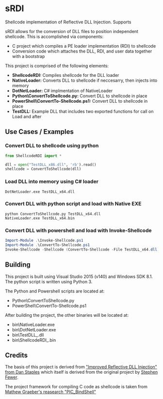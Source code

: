# sRDI
Shellcode implementation of Reflective DLL Injection. Supports 

sRDI allows for the conversion of DLL files to position independent shellcode. This is accomplished via components:
- C project which compiles a PE loader implementation (RDI) to shellcode
- Conversion code which attaches the DLL, RDI, and user data together with a bootstrap

This project is comprised of the following elements:
- **ShellcodeRDI:** Compiles shellcode for the DLL loader
- **NativeLoader:** Converts DLL to shellcode if neccesarry, then injects into memory
- **DotNetLoader:** C# implmentation of NativeLoader
- **Python\ConvertToShellcode.py:** Convert DLL to shellcode in place
- **PowerShell\ConvertTo-Shellcode.ps1:** Convert DLL to shellcode in place
- **TestDLL:** Example DLL that includes two exported functions for call on Load and after

## Use Cases / Examples
### Convert DLL to shellcode using python
```python
from ShellcodeRDI import *

dll = open("TestDLL_x86.dll", 'rb').read()
shellcode = ConvertToShellcode(dll)
```

### Load DLL into memory using C# loader
```
DotNetLoader.exe TestDLL_x64.dll
```

### Convert DLL with python script and load with Native EXE
```
python ConvertToShellcode.py TestDLL_x64.dll
NativeLoader.exe TestDLL_x64.bin
```

### Convert DLL with powershell and load with Invoke-Shellcode
```powershell
Import-Module .\Invoke-Shellcode.ps1
Import-Module .\ConvertTo-Shellcode.ps1
Invoke-Shellcode -Shellcode (ConvertTo-Shellcode -File TestDLL_x64.dll)
```

## Building
This project is built using Visual Studio 2015 (v140) and Windows SDK 8.1. The python script is written using Python 3.

The Python and Powershell scripts are located at:
- Python\ConvertToShellcode.py
- PowerShell\ConvertTo-Shellcode.ps1

After building the project, the other binaries will be located at:
- bin\NativeLoader.exe
- bin\DotNetLoader.exe
- bin\TestDLL_<arch>.dll
- bin\ShellcodeRDI_<arch>.bin

## Credits
The basis of this project is derived from ["Improved Reflective DLL Injection" from Dan Staples](https://disman.tl/2015/01/30/an-improved-reflective-dll-injection-technique.html) which itself is derived from the original project by [Stephen Fewer](https://github.com/stephenfewer/ReflectiveDLLInjection). 

The project framework for compiling C code as shellcode is taken from [Mathew Graeber's reasearch "PIC_BindShell"](http://www.exploit-monday.com/2013/08/writing-optimized-windows-shellcode-in-c.html)
